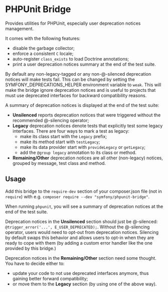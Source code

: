 PHPUnit Bridge
==============

Provides utilities for PHPUnit, especially user deprecation notices management.

It comes with the following features:

 * disable the garbage collector;
 * enforce a consistent `C` locale;
 * auto-register `class_exists` to load Doctrine annotations;
 * print a user deprecation notices summary at the end of the test suite.

By default any non-legacy-tagged or any non-@-silenced deprecation notices will
make tests fail.
This can be changed by setting the SYMFONY_DEPRECATIONS_HELPER environment
variable to `weak`. This will make the bridge ignore deprecation notices and
is useful to projects that must use deprecated interfaces for backward
compatibility reasons.

A summary of deprecation notices is displayed at the end of the test suite:

 * **Unsilenced** reports deprecation notices that were triggered without the
   recommended @-silencing operator;
 * **Legacy** deprecation notices denote tests that explicitly test some legacy
   interfaces. There are four ways to mark a test as legacy:
    - make its class start with the `Legacy` prefix;
    - make its method start with `testLegacy`;
    - make its data provider start with `provideLegacy` or `getLegacy`;
    - add the `@group legacy` annotation to its class or method.
 * **Remaining/Other** deprecation notices are all other (non-legacy)
   notices, grouped by message, test class and method.

Usage
-----

Add this bridge to the `require-dev` section of your composer.json file
(not in `require`) with e.g. `composer require --dev "symfony/phpunit-bridge"`.

When running `phpunit`, you will see a summary of deprecation notices at the end
of the test suite.

Deprecation notices in the **Unsilenced** section should just be @-silenced:
`@trigger_error('...', E_USER_DEPRECATED);`. Without the @-silencing operator,
users would need to opt-out from deprecation notices. Silencing by default swaps
this behavior and allows users to opt-in when they are ready to cope with them
(by adding a custom error handler like the one provided by this bridge.)

Deprecation notices in the **Remaining/Other** section need some thought.
You have to decide either to:

 * update your code to not use deprecated interfaces anymore, thus gaining better
   forward compatibility;
 * or move them to the **Legacy** section (by using one of the above way).
